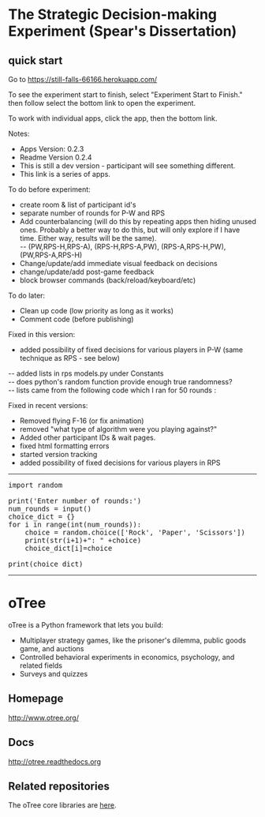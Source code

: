 # The Strategic Decision-making Experiment (Spear's Dissertation)

## quick start

Go to https://still-falls-66166.herokuapp.com/

To see the experiment start to finish, select "Experiment Start to Finish." then follow select the bottom link to open the experiment.  

To work with individual apps, click the app, then the bottom link.

Notes:
- Apps Version: 0.2.3
- Readme Version 0.2.4
- This is still a dev version - participant will see something different.
- This link is a series of apps.

To do before experiment:
- create room & list of participant id's
- separate number of rounds for P-W and RPS
- Add counterbalancing (will do this by repeating apps then hiding unused ones.  Probably a better way to do this, but will only explore if I have time.  Either way, results will be the same).<br>
-- (PW,RPS-H,RPS-A), (RPS-H,RPS-A,PW), (RPS-A,RPS-H,PW), (PW,RPS-A,RPS-H)
- Change/update/add immediate visual feedback on decisions
- change/update/add post-game feedback
- block browser commands (back/reload/keyboard/etc)

To do later:
- Clean up code (low priority as long as it works)
- Comment code (before publishing)



Fixed in this version:
- added possibility of fixed decisions for various players in P-W (same technique as RPS - see below)

-- added lists in rps models.py under Constants<br>
-- does python's random function provide enough true randomness?<br>
-- lists came from the following code which I ran for 50 rounds :<br>


Fixed in recent versions: 
- Removed flying F-16 (or fix animation)
- removed "what type of algorithm were you playing against?"
- Added other participant IDs & wait pages.
- fixed html formatting errors
- started version tracking
- added possibility of fixed decisions for various players in RPS<br>
________________
<pre>
import random

print('Enter number of rounds:')
num_rounds = input()
choice_dict = {}
for i in range(int(num_rounds)):
    choice = random.choice(['Rock', 'Paper', 'Scissors'])
    print(str(i+1)+": " +choice)
    choice_dict[i]=choice
    
print(choice_dict)
</pre>
________________


##

# oTree

oTree is a Python framework that lets you build:

- Multiplayer strategy games, like the prisoner's dilemma, public goods game, and auctions
- Controlled behavioral experiments in economics, psychology, and related fields
- Surveys and quizzes

## Homepage

http://www.otree.org/

## Docs

http://otree.readthedocs.org

## Related repositories

The oTree core libraries are [here](https://github.com/oTree-org/otree-core).
